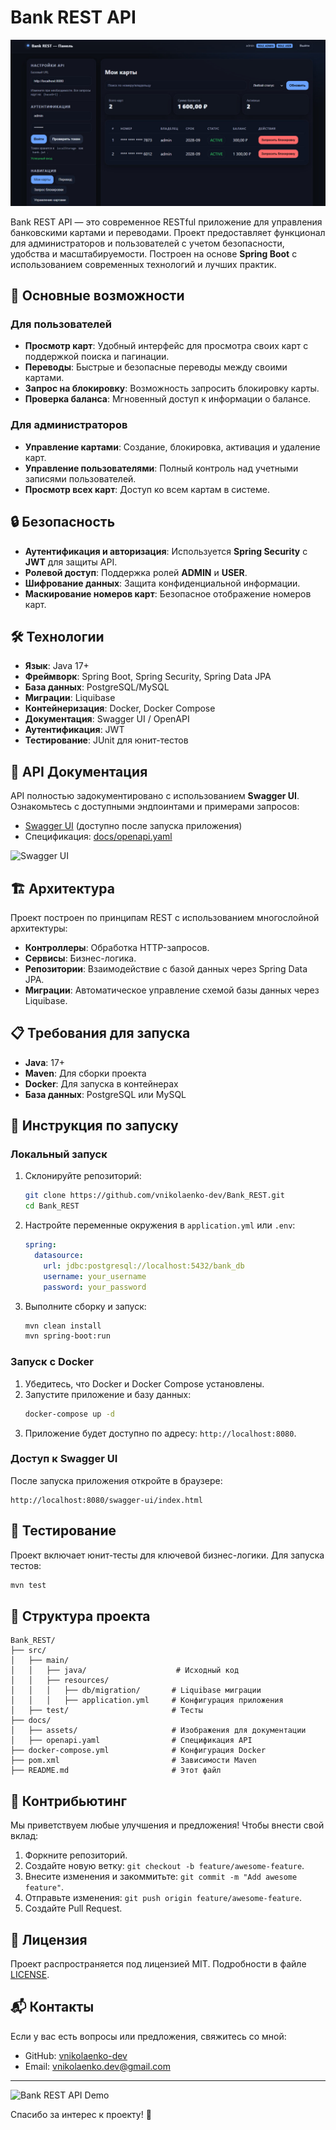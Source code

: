 # Bank REST API

![Bank REST API Logo](docs/assets/img1.png)

Bank REST API — это современное RESTful приложение для управления банковскими картами и переводами. Проект предоставляет функционал для администраторов и пользователей с учетом безопасности, удобства и масштабируемости. Построен на основе **Spring Boot** с использованием современных технологий и лучших практик.

## 🚀 Основные возможности

### Для пользователей
- **Просмотр карт**: Удобный интерфейс для просмотра своих карт с поддержкой поиска и пагинации.
- **Переводы**: Быстрые и безопасные переводы между своими картами.
- **Запрос на блокировку**: Возможность запросить блокировку карты.
- **Проверка баланса**: Мгновенный доступ к информации о балансе.

### Для администраторов
- **Управление картами**: Создание, блокировка, активация и удаление карт.
- **Управление пользователями**: Полный контроль над учетными записями пользователей.
- **Просмотр всех карт**: Доступ ко всем картам в системе.

## 🔒 Безопасность
- **Аутентификация и авторизация**: Используется **Spring Security** с **JWT** для защиты API.
- **Ролевой доступ**: Поддержка ролей **ADMIN** и **USER**.
- **Шифрование данных**: Защита конфиденциальной информации.
- **Маскирование номеров карт**: Безопасное отображение номеров карт.

## 🛠 Технологии
- **Язык**: Java 17+
- **Фреймворк**: Spring Boot, Spring Security, Spring Data JPA
- **База данных**: PostgreSQL/MySQL
- **Миграции**: Liquibase
- **Контейнеризация**: Docker, Docker Compose
- **Документация**: Swagger UI / OpenAPI
- **Аутентификация**: JWT
- **Тестирование**: JUnit для юнит-тестов

## 📖 API Документация
API полностью задокументировано с использованием **Swagger UI**. Ознакомьтесь с доступными эндпоинтами и примерами запросов:

- [Swagger UI](http://localhost:8080/swagger-ui/index.html) (доступно после запуска приложения)
- Спецификация: [docs/openapi.yaml](docs/openapi.yaml)

![Swagger UI](docs/assets/swagger.png)

## 🏗 Архитектура
Проект построен по принципам REST с использованием многослойной архитектуры:
- **Контроллеры**: Обработка HTTP-запросов.
- **Сервисы**: Бизнес-логика.
- **Репозитории**: Взаимодействие с базой данных через Spring Data JPA.
- **Миграции**: Автоматическое управление схемой базы данных через Liquibase.

## 📋 Требования для запуска
- **Java**: 17+
- **Maven**: Для сборки проекта
- **Docker**: Для запуска в контейнерах
- **База данных**: PostgreSQL или MySQL

## 🚀 Инструкция по запуску

### Локальный запуск
1. Склонируйте репозиторий:
   ```bash
   git clone https://github.com/vnikolaenko-dev/Bank_REST.git
   cd Bank_REST
   ```
2. Настройте переменные окружения в `application.yml` или `.env`:
   ```yaml
   spring:
     datasource:
       url: jdbc:postgresql://localhost:5432/bank_db
       username: your_username
       password: your_password
   ```
3. Выполните сборку и запуск:
   ```bash
   mvn clean install
   mvn spring-boot:run
   ```

### Запуск с Docker
1. Убедитесь, что Docker и Docker Compose установлены.
2. Запустите приложение и базу данных:
   ```bash
   docker-compose up -d
   ```
3. Приложение будет доступно по адресу: `http://localhost:8080`.

### Доступ к Swagger UI
После запуска приложения откройте в браузере:
```
http://localhost:8080/swagger-ui/index.html
```

## 🧪 Тестирование
Проект включает юнит-тесты для ключевой бизнес-логики. Для запуска тестов:
```bash
mvn test
```

## 📂 Структура проекта
```
Bank_REST/
├── src/
│   ├── main/
│   │   ├── java/                    # Исходный код
│   │   ├── resources/
│   │   │   ├── db/migration/       # Liquibase миграции
│   │   │   ├── application.yml     # Конфигурация приложения
│   ├── test/                       # Тесты
├── docs/
│   ├── assets/                     # Изображения для документации
│   ├── openapi.yaml                # Спецификация API
├── docker-compose.yml              # Конфигурация Docker
├── pom.xml                         # Зависимости Maven
├── README.md                       # Этот файл
```

## 🤝 Контрибьютинг
Мы приветствуем любые улучшения и предложения! Чтобы внести свой вклад:
1. Форкните репозиторий.
2. Создайте новую ветку: `git checkout -b feature/awesome-feature`.
3. Внесите изменения и закоммитьте: `git commit -m "Add awesome feature"`.
4. Отправьте изменения: `git push origin feature/awesome-feature`.
5. Создайте Pull Request.

## 📜 Лицензия
Проект распространяется под лицензией MIT. Подробности в файле [LICENSE](LICENSE).

## 📬 Контакты
Если у вас есть вопросы или предложения, свяжитесь со мной:
- GitHub: [vnikolaenko-dev](https://github.com/vnikolaenko-dev)
- Email: vnikolaenko.dev@gmail.com

---

![Bank REST API Demo](docs/assets/demo.png)

Спасибо за интерес к проекту! 🚀
